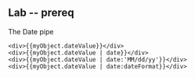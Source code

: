 ## Lab -- prereq

The Date pipe

```
<div>{{myObject.dateValue}}</div>
<div>{{myObject.dateValue | date}}</div>
<div>{{myObject.dateValue | date:'MM/dd/yy'}}</div>
<div>{{myObject.dateValue | date:dateFormat}}</div>
```
